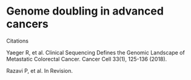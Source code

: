 # Genome doubling in advanced cancers

Citations

Yaeger R, et al. Clinical Sequencing Defines the Genomic Landscape of Metastatic Colorectal Cancer. Cancer Cell 33(1), 125-136 (2018).

Razavi P, et al. In Revision.
